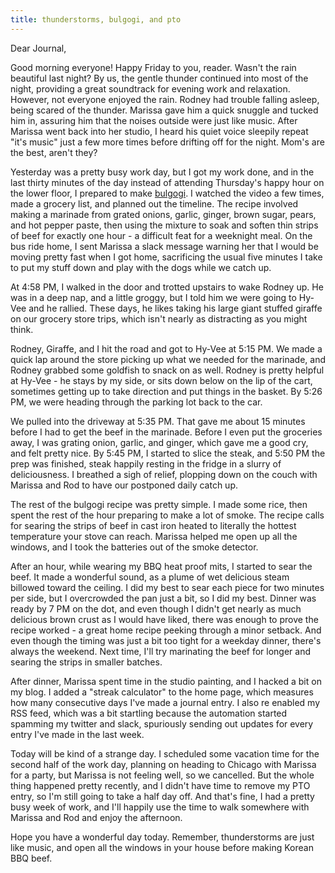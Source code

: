 ```yaml
---
title: thunderstorms, bulgogi, and pto
---
```


Dear Journal,

Good morning everyone! Happy Friday to you, reader. Wasn't the rain
beautiful last night? By us, the gentle thunder continued into most of
the night, providing a great soundtrack for evening work and relaxation.
However, not everyone enjoyed the rain. Rodney had trouble falling
asleep, being scared of the thunder. Marissa gave him a quick snuggle
and tucked him in, assuring him that the noises outside were just like
music. After Marissa went back into her studio, I heard his quiet voice
sleepily repeat "it's music" just a few more times before drifting off
for the night. Mom's are the best, aren't they?

Yesterday was a pretty busy work day, but I got my work done, and in the
last thirty minutes of the day instead of attending Thursday's happy
hour on the lower floor, I prepared to make [bulgogi]. I watched the
video a few times, made a grocery list, and planned out the timeline.
The recipe involved making a marinade from grated onions, garlic,
ginger, brown sugar, pears, and hot pepper paste, then using the mixture
to soak and soften thin strips of beef for exactly one hour - a
difficult feat for a weeknight meal. On the bus ride home, I sent
Marissa a slack message warning her that I would be moving pretty fast
when I got home, sacrificing the usual five minutes I take to put my
stuff down and play with the dogs while we catch up.

At 4:58 PM, I walked in the door and trotted upstairs to wake Rodney up.
He was in a deep nap, and a little groggy, but I told him we were going
to Hy-Vee and he rallied. These days, he likes taking his large giant
stuffed giraffe on our grocery store trips, which isn't nearly as
distracting as you might think.

Rodney, Giraffe, and I hit the road and got to Hy-Vee at 5:15 PM. We
made a quick lap around the store picking up what we needed for the
marinade, and Rodney grabbed some goldfish to snack on as well. Rodney
is pretty helpful at Hy-Vee - he stays by my side, or sits down below on
the lip of the cart, sometimes getting up to take direction and put
things in the basket. By 5:26 PM, we were heading through the parking
lot back to the car.

We pulled into the driveway at 5:35 PM. That gave me about 15 minutes
before I had to get the beef in the marinade. Before I even put the
groceries away, I was grating onion, garlic, and ginger, which gave me a
good cry, and felt pretty nice. By 5:45 PM, I started to slice the
steak, and 5:50 PM the prep was finished, steak happily resting in the
fridge in a slurry of deliciousness. I breathed a sigh of relief,
plopping down on the couch with Marissa and Rod to have our postponed
daily catch up.

The rest of the bulgogi recipe was pretty simple. I made some rice, then
spent the rest of the hour preparing to make a lot of smoke. The recipe
calls for searing the strips of beef in cast iron heated to literally
the hottest temperature your stove can reach. Marissa helped me open up
all the windows, and I took the batteries out of the smoke detector.

After an hour, while wearing my BBQ heat proof mits, I started to sear
the beef. It made a wonderful sound, as a plume of wet delicious steam
billowed toward the ceiling. I did my best to sear each piece for two
minutes per side, but I overcrowded the pan just a bit, so I did my
best. Dinner was ready by 7 PM on the dot, and even though I didn't get
nearly as much delicious brown crust as I would have liked, there was
enough to prove the recipe worked - a great home recipe peeking through
a minor setback. And even though the timing was just a bit too tight for
a weekday dinner, there's always the weekend. Next time, I'll try
marinating the beef for longer and searing the strips in smaller
batches.

After dinner, Marissa spent time in the studio painting, and I hacked a
bit on my blog. I added a "streak calculator" to the home page, which
measures how many consecutive days I've made a journal entry. I also re
enabled my RSS feed, which was a bit startling because the automation
started spamming my twitter and slack, spuriously sending out updates
for every entry I've made in the last week.

Today will be kind of a strange day. I scheduled some vacation time for
the second half of the work day, planning on heading to Chicago with
Marissa for a party, but Marissa is not feeling well, so we cancelled.
But the whole thing happened pretty recently, and I didn't have time to
remove my PTO entry, so I'm still going to take a half day off. And
that's fine, I had a pretty busy week of work, and I'll happily use the
time to walk somewhere with Marissa and Rod and enjoy the afternoon.

Hope you have a wonderful day today. Remember, thunderstorms are just
like music, and open all the windows in your house before making Korean
BBQ beef.

  [bulgogi]: https://www.youtube.com/watch?v=L2LyD3sNegE

